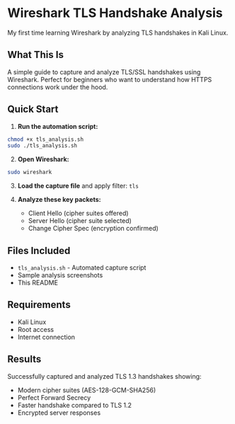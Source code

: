 # Wireshark TLS Handshake Analysis

My first time learning Wireshark by analyzing TLS handshakes in Kali Linux.

## What This Is

A simple guide to capture and analyze TLS/SSL handshakes using Wireshark. Perfect for beginners who want to understand how HTTPS connections work under the hood.

## Quick Start

1. **Run the automation script:**
```bash
chmod +x tls_analysis.sh
sudo ./tls_analysis.sh
```

2. **Open Wireshark:**
```bash
sudo wireshark
```

3. **Load the capture file** and apply filter: `tls`

4. **Analyze these key packets:**
   - Client Hello (cipher suites offered)
   - Server Hello (cipher suite selected) 
   - Change Cipher Spec (encryption confirmed)

## Files Included

- `tls_analysis.sh` - Automated capture script
- Sample analysis screenshots
- This README

## Requirements

- Kali Linux
- Root access
- Internet connection

## Results

Successfully captured and analyzed TLS 1.3 handshakes showing:
- Modern cipher suites (AES-128-GCM-SHA256)
- Perfect Forward Secrecy
- Faster handshake compared to TLS 1.2
- Encrypted server responses
